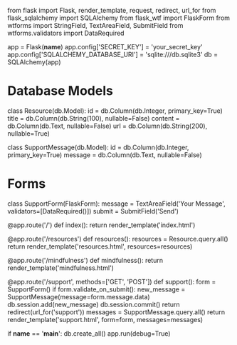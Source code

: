 from flask import Flask, render_template, request, redirect, url_for
from flask_sqlalchemy import SQLAlchemy
from flask_wtf import FlaskForm
from wtforms import StringField, TextAreaField, SubmitField
from wtforms.validators import DataRequired

app = Flask(__name__)
app.config['SECRET_KEY'] = 'your_secret_key'
app.config['SQLALCHEMY_DATABASE_URI'] = 'sqlite:///db.sqlite3'
db = SQLAlchemy(app)

# Database Models
class Resource(db.Model):
    id = db.Column(db.Integer, primary_key=True)
    title = db.Column(db.String(100), nullable=False)
    content = db.Column(db.Text, nullable=False)
    url = db.Column(db.String(200), nullable=True)

class SupportMessage(db.Model):
    id = db.Column(db.Integer, primary_key=True)
    message = db.Column(db.Text, nullable=False)

# Forms
class SupportForm(FlaskForm):
    message = TextAreaField('Your Message', validators=[DataRequired()])
    submit = SubmitField('Send')

@app.route('/')
def index():
    return render_template('index.html')

@app.route('/resources')
def resources():
    resources = Resource.query.all()
    return render_template('resources.html', resources=resources)

@app.route('/mindfulness')
def mindfulness():
    return render_template('mindfulness.html')

@app.route('/support', methods=['GET', 'POST'])
def support():
    form = SupportForm()
    if form.validate_on_submit():
        new_message = SupportMessage(message=form.message.data)
        db.session.add(new_message)
        db.session.commit()
        return redirect(url_for('support'))
    messages = SupportMessage.query.all()
    return render_template('support.html', form=form, messages=messages)

if __name__ == '__main__':
    db.create_all()
    app.run(debug=True)
